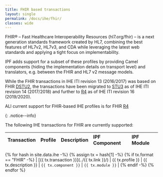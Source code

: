 ```yaml
---
title: FHIR based transactions
layout: single
permalink: /docs/ihe/fhir/
classes: wide
---
```



FHIR® – Fast Healthcare Interoperability Resources (hl7.org/fhir) – is a next generation standards framework created by HL7,
combining the best features of HL7v2, HL7v3, and CDA while leveraging the latest web standards and applying a tight focus on implementability.
 
IPF adds support for a subset of these profiles by providing Camel components (hiding the 
 implementation details on transport level) and translators, e.g. between the FHIR and HL7 v2 message models.

While the FHIR transactions in IHE ITI revision 13 (2016/2017) was based on FHIR [DSTU2](https://hl7.org/fhir/DSTU2/index.html),
the transactions have been migrated to [STU3](https://hl7.org/fhir/STU3/index.html) as of IHE ITI revision 14 (2017/2018) 
and further to [R4](https://hl7.org/fhir/R4/index.html) as of IHE ITI revision 16 (2019/2020).

ALl current support for FHIR-based IHE profiles is for FHIR [R4](https://hl7.org/fhir/R4/index.html)

{: .notice--info}

The following IHE transactions for FHIR are currently supported:

| Transaction             | Profile          | Description           | IPF Component          |  IPF Module |
|:------------------------|:-----------------|:----------------------|:-----------------------|:------------|
{% for hash in site.data.ihe -%}
  {% assign tx = hash[1] -%}
  {% if tx.format == "FHIR" -%}
| [{{ tx.transaction }}](../{{ tx.link }}/)  | {{ tx.profile }} | {{ tx.description }}  | `{{ tx.component }}`  | `{{ tx.module }}` |
  {% endif -%}
{% endfor %}
